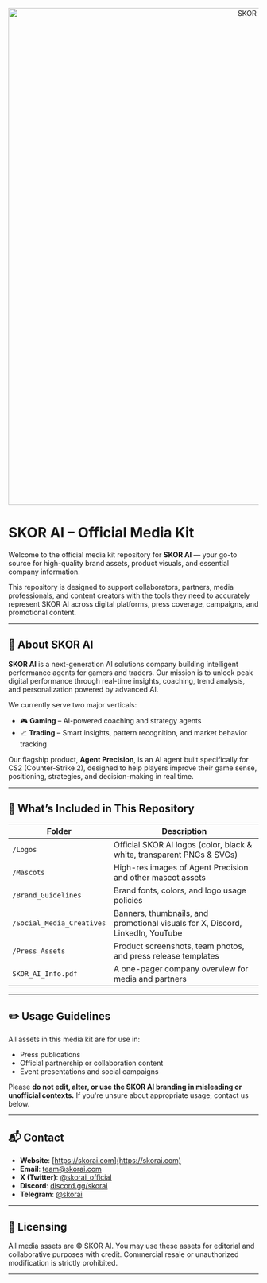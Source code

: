 <p align="center">
  <img src="https://agent-precision.gitbook.io/skor-ai/~gitbook/image?url=https%3A%2F%2F3376738995-files.gitbook.io%2F%7E%2Ffiles%2Fv0%2Fb%2Fgitbook-x-prod.appspot.com%2Fo%2Fspaces%252F9OhG1WgGMNxfZ9lLg3cQ%252Fuploads%252FCuSWXZiBJRViaMoKmGeP%252Fpublic%2520%281%29.jpg%3Falt%3Dmedia%26token%3Df61ed7e8-6784-4a01-89c7-7ed445f348f2&width=768&dpr=1&quality=100&sign=94a88286&sv=2" width="1000" alt="SKOR AI Logo"/>
</p>

# SKOR AI – Official Media Kit

Welcome to the official media kit repository for **SKOR AI** — your go-to source for high-quality brand assets, product visuals, and essential company information.

This repository is designed to support collaborators, partners, media professionals, and content creators with the tools they need to accurately represent SKOR AI across digital platforms, press coverage, campaigns, and promotional content.

---

## 🧠 About SKOR AI

**SKOR AI** is a next-generation AI solutions company building intelligent performance agents for gamers and traders. Our mission is to unlock peak digital performance through real-time insights, coaching, trend analysis, and personalization powered by advanced AI.

We currently serve two major verticals:

- 🎮 **Gaming** – AI-powered coaching and strategy agents
- 📈 **Trading** – Smart insights, pattern recognition, and market behavior tracking

Our flagship product, **Agent Precision**, is an AI agent built specifically for CS2 (Counter-Strike 2), designed to help players improve their game sense, positioning, strategies, and decision-making in real time.

---

## 🧰 What’s Included in This Repository

| Folder                      | Description                                                                    |
|-----------------------------|--------------------------------------------------------------------------------|
| `/Logos`                    | Official SKOR AI logos (color, black & white, transparent PNGs & SVGs)         |
| `/Mascots`                  | High-res images of Agent Precision and other mascot assets                     |
| `/Brand_Guidelines`         | Brand fonts, colors, and logo usage policies                                   |
| `/Social_Media_Creatives`   | Banners, thumbnails, and promotional visuals for X, Discord, LinkedIn, YouTube |
| `/Press_Assets`             | Product screenshots, team photos, and press release templates                  |
| `SKOR_AI_Info.pdf`          | A one-pager company overview for media and partners                            |

---

## ✏️ Usage Guidelines

All assets in this media kit are for use in:
- Press publications
- Official partnership or collaboration content
- Event presentations and social campaigns

Please **do not edit, alter, or use the SKOR AI branding in misleading or unofficial contexts.** If you're unsure about appropriate usage, contact us below.

---

## 📬 Contact

- **Website**: [https://skorai.com](https://skorai.com)  
- **Email**: team@skorai.com  
- **X (Twitter)**: [@skorai_official](https://twitter.com/skorai_official)  
- **Discord**: [discord.gg/skorai](https://discord.gg/skorai)  
- **Telegram**: [@skorai](https://t.me/skorai)

---

## 🔖 Licensing

All media assets are © SKOR AI. You may use these assets for editorial and collaborative purposes with credit. Commercial resale or unauthorized modification is strictly prohibited.

---
